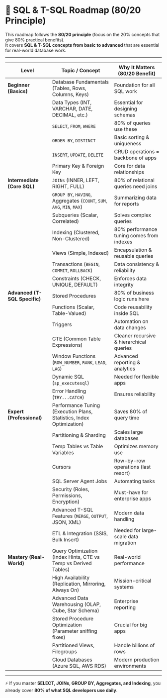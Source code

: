 ﻿# 📘 SQL & T-SQL Roadmap (80/20 Principle)

This roadmap follows the **80/20 principle** (focus on the 20% concepts that give 80% practical benefits).  
It covers **SQL & T-SQL concepts from basic to advanced** that are essential for real-world database work.

---

| Level | Topic / Concept | Why It Matters (80/20 Benefit) |
|-------|-----------------|--------------------------------|
| **Beginner (Basics)** | Database Fundamentals (Tables, Rows, Columns, Keys) | Foundation for all SQL work |
|  | Data Types (INT, VARCHAR, DATE, DECIMAL, etc.) | Essential for designing schemas |
|  | `SELECT`, `FROM`, `WHERE` | 80% of queries use these |
|  | `ORDER BY`, `DISTINCT` | Basic sorting & uniqueness |
|  | `INSERT`, `UPDATE`, `DELETE` | CRUD operations = backbone of apps |
|  | Primary Key & Foreign Key | Core for data relationships |
| **Intermediate (Core SQL)** | `JOINs` (INNER, LEFT, RIGHT, FULL) | 80% of relational queries need joins |
|  | `GROUP BY`, `HAVING`, Aggregates (`COUNT`, `SUM`, `AVG`, `MIN`, `MAX`) | Summarizing data for reports |
|  | Subqueries (Scalar, Correlated) | Solves complex queries |
|  | Indexing (Clustered, Non-Clustered) | 80% performance tuning comes from indexes |
|  | Views (Simple, Indexed) | Encapsulation & reusable queries |
|  | Transactions (`BEGIN`, `COMMIT`, `ROLLBACK`) | Data consistency & reliability |
|  | Constraints (CHECK, UNIQUE, DEFAULT) | Enforces data integrity |
| **Advanced (T-SQL Specific)** | Stored Procedures | 80% of business logic runs here |
|  | Functions (Scalar, Table-Valued) | Code reusability inside SQL |
|  | Triggers | Automation on data changes |
|  | CTE (Common Table Expressions) | Cleaner recursive & hierarchical queries |
|  | Window Functions (`ROW_NUMBER`, `RANK`, `LEAD`, `LAG`) | Advanced reporting & analytics |
|  | Dynamic SQL (`sp_executesql`) | Needed for flexible apps |
|  | Error Handling (`TRY...CATCH`) | Ensures reliability |
| **Expert (Professional)** | Performance Tuning (Execution Plans, Statistics, Index Optimization) | Saves 80% of query time |
|  | Partitioning & Sharding | Scales large databases |
|  | Temp Tables vs Table Variables | Optimizes memory use |
|  | Cursors | Row-by-row operations (last resort) |
|  | SQL Server Agent Jobs | Automating tasks |
|  | Security (Roles, Permissions, Encryption) | Must-have for enterprise apps |
|  | Advanced T-SQL Features (`MERGE`, `OUTPUT`, JSON, XML) | Modern data handling |
|  | ETL & Integration (SSIS, Bulk Insert) | Needed for large-scale data migration |
| **Mastery (Real-World)** | Query Optimization (Index Hints, CTE vs Temp vs Derived Tables) | Real-world performance |
|  | High Availability (Replication, Mirroring, Always On) | Mission-critical systems |
|  | Advanced Data Warehousing (OLAP, Cube, Star Schema) | Enterprise reporting |
|  | Stored Procedure Optimization (Parameter sniffing fixes) | Crucial for big apps |
|  | Partitioned Views, Filegroups | Handle billions of rows |
|  | Cloud Databases (Azure SQL, AWS RDS) | Modern production environments |

---

⚡ If you master **SELECT, JOINs, GROUP BY, Aggregates, and Indexing**, you already cover **80% of what SQL developers use daily**.
